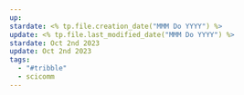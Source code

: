 ```yaml
---
up: 
stardate: <% tp.file.creation_date("MMM Do YYYY") %>
update: <% tp.file.last_modified_date("MMM Do YYYY") %>
stardate: Oct 2nd 2023
update: Oct 2nd 2023
tags:
  - "#tribble"
  - scicomm
---
```

